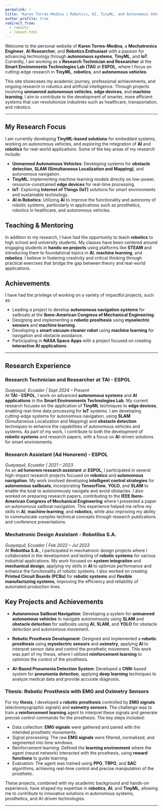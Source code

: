 ```yaml
---
permalink: /
title: "Karen Torres-Medina | Robotics, AI, TinyML, and Autonomous Vehicles"
author_profile: true
redirect_from: 
  - /about/
  - /about.html
---
```


Welcome to the personal website of **Karen Torres-Medina**, a **Mechatronics Engineer**, **AI Researcher**, and **Robotics Enthusiast** with a passion for advancing technology through **autonomous systems**, **TinyML**, and **IoT**. Currently, I am working as a **Research Technician and Researcher** at the **Smart Environments Technologies Lab (TAI)** at **ESPOL**, where I focus on cutting-edge research in **TinyML**, **robotics**, and **autonomous vehicles**.

This site showcases my academic journey, professional achievements, and ongoing research in robotics and artificial intelligence. Through projects involving **unmanned autonomous vehicles**, **edge devices**, and **machine learning**, I aim to contribute to the development of smarter, more efficient systems that can revolutionize industries such as healthcare, transportation, and robotics.

---

## My Research Focus
I am currently developing **TinyML-based solutions** for embedded systems, working on autonomous vehicles, and exploring the integration of **AI** and **robotics** for real-world applications. Some of the key areas of my research include:
- **Unmanned Autonomous Vehicles**: Developing systems for **obstacle detection**, **SLAM (Simultaneous Localization and Mapping)**, and autonomous navigation.
- **TinyML**: Implementing machine learning models directly on low-power, resource-constrained **edge devices** for real-time processing.
- **IoT**: Exploring **Internet of Things (IoT)** solutions for smart environments and sustainable technology.
- **AI in Robotics**: Utilizing **AI** to improve the functionality and autonomy of robotic systems, particularly in applications such as prosthetics, robotics in healthcare, and autonomous vehicles.

## Teaching & Mentoring
In addition to my research, I have had the opportunity to teach **robotics** to high school and university students. My classes have been centered around engaging students in **hands-on projects** using platforms like **STEAM** and introducing them to foundational topics in **AI**, **machine learning**, and **robotics**. I believe in fostering creativity and critical thinking through practical exercises that bridge the gap between theory and real-world applications.

## Achievements
I have had the privilege of working on a variety of impactful projects, such as:
- Leading a project to develop **autonomous navigation systems** for sailboats at the **Ibero-American Congress of Mechanical Engineering**.
- Designing and implementing a **robotic prosthesis** using **myoelectric sensors** and **machine learning**.
- Developing a **smart vacuum cleaner robot** using **machine learning** for navigation and obstacle avoidance.
- Participating in **NASA Space Apps** with a project focused on creating **interactive AI applications**.

---

## Research Experience

### **Research Technician and Researcher at TAI - ESPOL**  
*Guayaquil, Ecuador | Sept 2024 – Present*  
At **TAI - ESPOL**, I work on advanced **autonomous systems** and **AI applications** in the **Smart Environments Technologies Lab**. My current research focuses on the application of **TinyML** techniques to **edge devices**, enabling real-time data processing for **IoT** systems. I am developing cutting-edge systems for autonomous navigation, using **SLAM** (Simultaneous Localization and Mapping) and **obstacle detection** techniques to enhance the capabilities of autonomous vehicles and systems. As part of my work, I contribute to both the development of **robotic systems** and research papers, with a focus on **AI**-driven solutions for smart environments.

### **Research Assistant (Ad Honorem) - ESPOL**  
*Guayaquil, Ecuador | 2021 – 2023*  
As an **ad honorem research assistant** at **ESPOL**, I participated in several high-impact research projects focused on **robotics** and **autonomous navigation**. My work involved developing **intelligent control strategies** for **autonomous sailboats**, incorporating **TensorFlow**, **YOLO**, and **SLAM** to enable the boat to autonomously navigate and avoid obstacles. I also worked on preparing research papers, contributing to the **IEEE Ibero-American Congress of Mechanical Engineering** where I presented a paper on autonomous sailboat navigation. This experience helped me refine my skills in **AI**, **machine learning**, and **robotics**, while also improving my ability to communicate complex technical concepts through research publications and conference presentations.

### **Mechatronic Design Assistant - Robotilsa S.A.**  
*Guayaquil, Ecuador | Feb 2022 – Jul 2022*  
At **Robotilsa S.A.**, I participated in mechatronic design projects where I collaborated in the development and testing of **robotic systems** for various industrial applications. My work focused on **system integration** and **mechanical design**, applying my skills in **AI** to optimize performance and enhance the functionality of robotic systems. I also worked on creating **Printed Circuit Boards (PCBs)** for **robotic systems** and **flexible manufacturing systems**, improving the efficiency and reliability of automated production lines. 


## Key Projects and Achievements

- **Autonomous Sailboat Navigation**: Developing a system for **unmanned autonomous vehicles** to navigate autonomously using **SLAM** and **obstacle detection** for sailboats using **AI**, **SLAM**, and **YOLO** for obstacle detection and autonomous movement.
  
- **Robotic Prosthesis Development**: Designed and implemented a **robotic prosthesis** using **myoelectric sensors** and **oximetry**, applying **AI** to interpret sensor data and control the prosthetic movement. This work was part of my thesis, where I utilized **reinforcement learning** to optimize the control of the prosthesis.
  
- **AI-Based Pneumonia Detection System**: Developed a **CNN**-based system for **pneumonia detection**, applying **deep learning** techniques to analyze medical data and provide accurate diagnosis.
  

### **Thesis: Robotic Prosthesis with EMG and Oximetry Sensors**
For my **thesis**, I developed a **robotic prosthesis** controlled by **EMG signals** (electromyographic signals) and **oximetry sensors**. The challenge was to train a **reinforcement learning** agent to interpret these signals and generate precise control commands for the prosthesis. The key steps included:
- Data collection: **EMG signals** were gathered and paired with the intended prosthetic movements.
- Signal processing: The raw **EMG signals** were filtered, normalized, and segmented into time windows.
- Reinforcement learning: Defined the **learning environment** where the agent (neural network) interacted with the prosthesis, using **reward functions** to guide learning.
- Evaluation: The agent was trained using **PPO**, **TRPO**, and **SAC** algorithms, achieving real-time control and precise manipulation of the prosthetic.

These projects, combined with my academic background and hands-on experience, have shaped my expertise in **robotics**, **AI**, and **TinyML**, allowing me to contribute to innovative solutions in autonomous systems, prosthetics, and AI-driven technologies.

---


